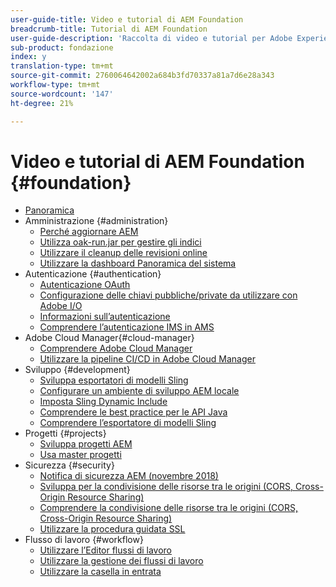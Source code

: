 ```yaml
---
user-guide-title: Video e tutorial di AEM Foundation
breadcrumb-title: Tutorial di AEM Foundation
user-guide-description: 'Raccolta di video e tutorial per Adobe Experience Manager Foundation. '
sub-product: fondazione
index: y
translation-type: tm+mt
source-git-commit: 2760064642002a684b3fd70337a81a7d6e28a343
workflow-type: tm+mt
source-wordcount: '147'
ht-degree: 21%

---
```



# Video e tutorial di AEM Foundation {#foundation}

+ [Panoramica](./overview.md)
+ Amministrazione {#administration}
   + [Perché aggiornare AEM](./administration/understand-reasons-to-upgrade.md)
   + [Utilizza oak-run.jar per gestire gli indici](./administration/use-oak-run-jar-to-manage-indexes.md)
   + [Utilizzare il cleanup delle revisioni online](./administration/use-online-revision-clean-up.md)
   + [Utilizzare la dashboard Panoramica del sistema](./administration/use-the-system-overview-dashboard.md)
+ Autenticazione {#authentication}
   + [Autenticazione OAuth](authentication/oauth-code-sample-develop.md)
   + [Configurazione delle chiavi pubbliche/private da utilizzare con Adobe I/O](authentication/set-up-public-private-keys-for-use-with-aem-and-adobe-io.md)
   + [Informazioni sull’autenticazione](authentication/authentication-support-article-understand.md)
   + [Comprendere l’autenticazione IMS in AMS](authentication/adobe-ims-authentication-technical-video-understand.md)
+ Adobe Cloud Manager{#cloud-manager}
   + [Comprendere Adobe Cloud Manager](./cloud-manager/understand-cloud-manager-for-aem.md)
   + [Utilizzare la pipeline CI/CD in Adobe Cloud Manager](./cloud-manager/use-the-cicd-pipeline-in-cloud-manager-for-aem.md)
+ Sviluppo {#development}
   + [Sviluppa esportatori di modelli Sling](./development/develop-sling-model-exporter.md)
   + [Configurare un ambiente di sviluppo AEM locale](./development/set-up-a-local-aem-development-environment.md)
   + [Imposta Sling Dynamic Include](./development/set-up-sling-dynamic-include.md)
   + [Comprendere le best practice per le API Java](./development/understand-java-api-best-practices.md)
   + [Comprendere l’esportatore di modelli Sling](./development/understand-sling-model-exporter.md)
+ Progetti {#projects}
   + [Sviluppa progetti AEM](./projects/develop-aem-projects.md)
   + [Usa master progetti](./projects/use-project-masters.md)
+ Sicurezza {#security}
   + [Notifica di sicurezza AEM (novembre 2018)](./security/aem-security-notification-2018-11.md)
   + [Sviluppa per la condivisione delle risorse tra le origini (CORS, Cross-Origin Resource Sharing)](./security/develop-for-cross-origin-resource-sharing.md)
   + [Comprendere la condivisione delle risorse tra le origini (CORS, Cross-Origin Resource Sharing)](./security/understand-cross-origin-resource-sharing.md)
   + [Utilizzare la procedura guidata SSL](./security/use-the-ssl-wizard.md)
+ Flusso di lavoro {#workflow}
   + [Utilizzare l’Editor flussi di lavoro](./workflow/use-the-workflow-editor.md)
   + [Utilizzare la gestione dei flussi di lavoro](./workflow/use-workflow-management.md)
   + [Utilizzare la casella in entrata](./workflow/use-the-inbox.md)

